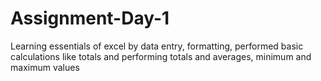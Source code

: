 # Assignment-Day-1
Learning essentials of excel by data entry, formatting, performed basic calculations like totals and performing totals and averages, minimum and maximum values
